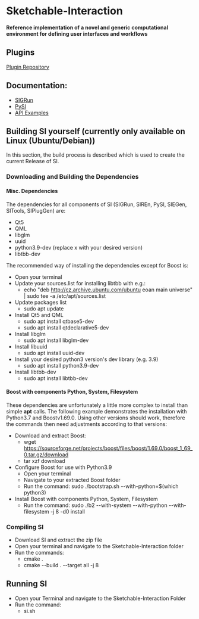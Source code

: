 # Sketchable-Interaction

**Reference implementation of a novel and generic computational environment for defining user interfaces and workflows**

##  Plugins
[Plugin Repository](https://github.com/PDA-UR/Sketchable-Interaction-Plugins)

## Documentation:
* [SIGRun](https://pda-ur.github.io/Sketchable-Interaction/SI-Doc/si/sigrun/html/docs/index.html)
* [PySI](https://pda-ur.github.io/Sketchable-Interaction/SI-Doc/si/pysi/html/docs/index.html)
* [API Examples](https://pda-ur.github.io/Sketchable-Interaction/SI-Doc/si/api_examples/api_examples.html)

## Building SI yourself (currently only available on Linux (Ubuntu/Debian))
In this section, the build process is described which is used to create the current Release of SI.
### Downloading and Building the Dependencies
#### Misc. Dependencies
The dependencies for all components of SI (SIGRun, SIREn, PySI, SIEGen, SITools, SIPlugGen) are:
  * Qt5
  * QML
  * libglm
  * uuid
  * python3.9-dev (replace x with your desired version)
  * libtbb-dev
  
The recommended way of installing the dependencies except for Boost is:
  * Open your terminal
  * Update your sources.list for installing libtbb with e.g.:
    * echo "deb http://cz.archive.ubuntu.com/ubuntu eoan main universe" | sudo tee -a  /etc/apt/sources.list
  * Update packages list
    * sudo apt update
  * Install Qt5 and QML
    * sudo apt install qtbase5-dev
    * sudo apt install qtdeclarative5-dev
  * Install libglm
    * sudo apt install libglm-dev
  * Install libuuid
    * sudo apt install uuid-dev
  * Install your desired python3 version's dev library (e.g. 3.9)
    * sudo apt install python3.9-dev
  * Install libtbb-dev
    * sudo apt install libtbb-dev
    
#### Boost with components Python, System, Filesystem
These dependencies are unfortunately a little more complex to install than simple **apt** calls.
The following example demonstrates the installation with Python3.7 and Boostv1.69.0.
Using other versions should work, therefore the commands then need adjustments according to that versions:
* Download and extract Boost:
  * wget https://sourceforge.net/projects/boost/files/boost/1.69.0/boost_1_69_0.tar.gz/download
  * tar xzf download
* Configure Boost for use with Python3.9
  * Open your terminal
  * Navigate to your extracted Boost folder
  * Run the command: sudo ./bootstrap.sh --with-python=$(which python3)
* Install Boost with components Python, System, Filesystem
  * Run the command: sudo ./b2 --with-system --with-python --with-filesystem -j 8 -d0 install
  
### Compiling SI
* Download SI and extract the zip file
* Open your terminal and navigate to the Sketchable-Interaction folder
* Run the commands:
  * cmake .
  * cmake --build . --target all -j 8

## Running SI
* Open your Terminal and navigate to the Sketchable-Interaction Folder
* Run the command:
  * si.sh
